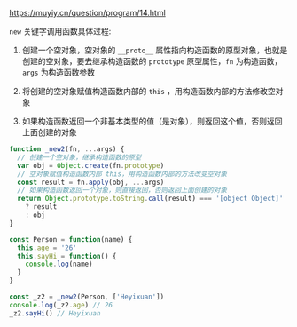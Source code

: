 https://muyiy.cn/question/program/14.html

`new` 关键字调用函数具体过程:

1. 创建一个空对象，空对象的 `__proto__` 属性指向构造函数的原型对象，也就是创建的空对象，要去继承构造函数的 `prototype` 原型属性，`fn` 为构造函数，`args` 为构造函数参数

2. 将创建的空对象赋值构造函数内部的 `this` ，用构造函数内部的方法修改空对象

3. 如果构造函数返回一个非基本类型的值（是对象），则返回这个值，否则返回上面创建的对象

```js
function _new2(fn, ...args) {
  // 创建一个空对象，继承构造函数的原型
  var obj = Object.create(fn.prototype)
  // 空对象赋值构造函数内部 this，用构造函数内部的方法改变空对象
  const result = fn.apply(obj, ...args)
  // 如果构造函数返回一个对象，则直接返回，否则返回上面创建的对象
  return Object.prototype.toString.call(result) === '[object Object]'
    ? result
    : obj
}

const Person = function(name) {
  this.age = '26'
  this.sayHi = function() {
    console.log(name)
  }
}

const _z2 = _new2(Person, ['Heyixuan'])
console.log(_z2.age) // 26
_z2.sayHi() // Heyixuan
```
